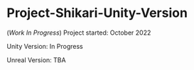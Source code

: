 # Project-Shikari-Unity-Version
(*Work In Progress*) 
Project started: October 2022  

Unity Version: In Progress  

Unreal Version: TBA
